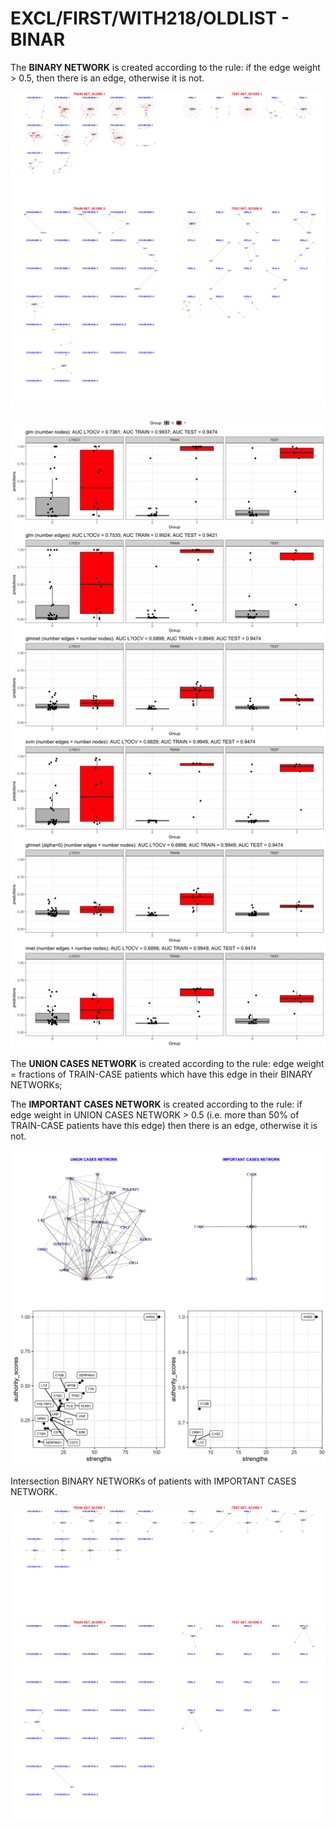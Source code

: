 # EXCL/FIRST/WITH218/OLDLIST - BINAR

The **BINARY NETWORK** is created according to the rule: if the edge weight > 0.5, then there is an edge, otherwise it is not.

![Image](ExclDNI_First_OLDEST_patients_networks_BINAR.png)

![Image](ExclDNI_First_OLDEST_nodes_and_edges_binar.png)

The **UNION CASES NETWORK** is created according to the rule: edge weight = fractions of TRAIN-CASE patients which have this edge in their BINARY NETWORKs;

The **IMPORTANT CASES NETWORK** is created according to the rule: if edge weight in UNION CASES NETWORK > 0.5 (i.e. more than 50% of TRAIN-CASE patients have this edge) then there is an edge, otherwise it is not. 

![Image](ExclDNI_First_OLDEST_SUM_CASES.png)

Intersection BINARY NETWORKs of patients with IMPORTANT CASES NETWORK.

![Image](ExclDNI_First_OLDEST_patients_networks_BINAR_FILTERED.png)
